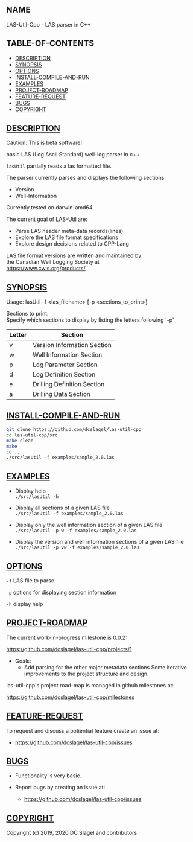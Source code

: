 NAME
----
LAS-Util-Cpp - LAS parser in C++

TABLE-OF-CONTENTS
-----------------
- [DESCRIPTION](#description)
- [SYNOPSIS](#synopsis)
- [OPTIONS](#options)
- [INSTALL-COMPILE-AND-RUN](#install-compile-and-run)
- [EXAMPLES](#examples)
- [PROJECT-ROADMAP](#project-roadmap)
- [FEATURE-REQUEST](#feature-request)
- [BUGS](#bugs)
- [COPYRIGHT](#copyright)

[DESCRIPTION](#name)
------------

Caution: This is beta software!

basic LAS (Log Ascii Standard) well-log parser in c++

`lasUtil` partially reads a las formatted file. 

The parser currently parses and displays the following sections:
- Version
- Well-Information

Currently tested on darwin-amd64.

The current goal of LAS-Util are:
- Parse LAS header meta-data records(lines)
- Explore the LAS file format specifications
- Explore design decisions related to CPP-Lang

LAS file format versions are written and maintained by   
the Canadian Well Logging Society at    
https://www.cwls.org/products/

[SYNOPSIS](#name)
----------

Usage: lasUtil -f <las_filename> [-p <sections_to_print>]    
     
Sections to print:    
Specify which sections to display by listing the letters following '-p'    

|Letter  | Section  |
|--------|----------|
|v       | Version Information Section  |
|w       | Well Information Section  |
|p       | Log Parameter Section  |
|d       | Log Definition Section  |
|e       | Drilling Definition Section  |
|a       | Drilling Data Section  |

[INSTALL-COMPILE-AND-RUN](#name)
-------------------------

```bash
git clone https://github.com/dcslagel/las-util-cpp
cd las-util-cpp/src  
make clean
make  
cd ..
./src/lasUtil -f examples/sample_2.0.las
```

[EXAMPLES](#name)
---------

* Display help   
`./src/lasUtil -h`

* Display all sections of a given LAS file    
`./src/lasUtil -f examples/sample_2.0.las`

* Display only the well information section of a given LAS file    
`./src/lasUtil -p w -f examples/sample_2.0.las`

* Display the version and well information sections of a given LAS file    
`./src/lasUtil -p vw -f examples/sample_2.0.las`


[OPTIONS](#name)
--------

`-f`
  LAS file to parse

`-p`
  options for displaying section information

`-h`
  display help


[PROJECT-ROADMAP](#name)
----------------
The current work-in-progress milestone is 0.0.2:

https://github.com/dcslagel/las-util-cpp/projects/1

- Goals:
  - Add parsing for the other major metadata sections Some iterative
    improvements to the project structure and design.

las-util-cpp's project road-map is managed in github milestones at:

https://github.com/dcslagel/las-util-cpp/milestones


[FEATURE-REQUEST](#name)
----------------

To request and discuss a potiential feature create an issue at:
  - https://github.com/dcslagel/las-util-cpp/issues


[BUGS](#name)
-----

- Functionality is very basic. 

- Report bugs by creating an issue at:
  - https://github.com/dcslagel/las-util-cpp/issues

[COPYRIGHT](#name)
------

Copyright (c) 2019, 2020 DC Slagel and contributors
